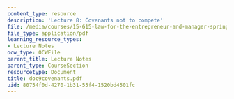 ```yaml
---
content_type: resource
description: 'Lecture 8: Covenants not to compete'
file: /media/courses/15-615-law-for-the-entrepreneur-and-manager-spring-2003/80754f0d42701b3155f41520bd4501fc_doc9covenants.pdf
file_type: application/pdf
learning_resource_types:
- Lecture Notes
ocw_type: OCWFile
parent_title: Lecture Notes
parent_type: CourseSection
resourcetype: Document
title: doc9covenants.pdf
uid: 80754f0d-4270-1b31-55f4-1520bd4501fc
---
```

